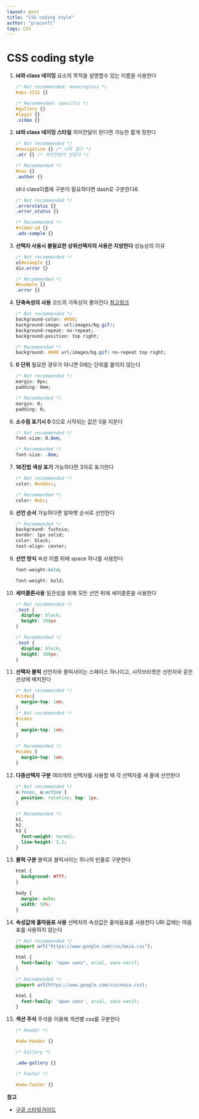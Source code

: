 ```yaml
---
layout: post
title: "CSS coding style"
author: "praconfi"
tags: CSS
---
```


# CSS coding style

1. **id와 class 네이밍**
요소의 목적을 설명할수 있는 이름을 사용한다
    
    ```css
    /* Not recommended: meaningless */
    #abc-1231 {}
    ```
    
    ```css
    /* Recommended: specific */
    #gallery {}
    #login {}
    .video {}
    ```
    
2. **id와 class 네이밍 스타일**
의미전달이 된다면 가능한 짧게 정한다
    
    ```css
    /* Not recommended */
    #navigation {} /* 너무 길다 */
    .atr {} /* 의미전달이 안된다 */
    ```
    
    ```css
    /* Recommended */
    #nav {}
    .author {}
    ```
    
    id나 class이름에 구분이 필요하다면 dash로 구분한다8.
    
    ```css
    /* Not recommended */
    .errorstatus {}
    .error_status {}
    ```
    
    ```css
    /* Recommended */
    #video-id {}
    .ads-sample {}
    ```
    
3. **선택자 사용시 불필요한 상위선택자의 사용은 지양한다**
성능상의 이유
    
    ```css
    /* Not recommended */
    ul#example {}
    div.error {}
    ```
    
    ```css
    /* Recommended */
    #example {}
    .error {}
    ```
    
4. **단축속성의 사용**
코드의 가독성이 좋아진다 [참고링크](https://developer.mozilla.org/ko/docs/Web/CSS/Shorthand_properties)
    
    ```css
    /* Not recommended */
    background-color: #000;
    background-image: url(images/bg.gif);
    background-repeat: no-repeat;
    background-position: top right;
    ```
    
    ```css
    /* Recommended */
    background: #000 url(images/bg.gif) no-repeat top right;
    ```
    
5. **0 단위**
필요한 경우가 아니면 0에는 단위를 붙이지 않는다
    
    ```css
    /* Not recommended */
    margin: 0px;
    padding: 0em;
    ```
    
    ```css
    /* Recommended */
    margin: 0;
    padding: 0;
    ```
    
6. **소수점 표기시 0**
0으로 시작되는 값은 0을 지운다
    
    ```css
    /* Not recommended */
    font-size: 0.8em;
    ```
    
    ```css
    /* Recommended */
    font-size: .8em;
    ```
    
7. **16진법 색상 표기**
가능하다면 3자로 표기한다
    
    ```css
    /* Not recommended */
    color: #eebbcc;
    ```
    
    ```css
    /* Recommended */
    color: #ebc;
    ```
    
8. **선언 순서**
가능하다면 알파벳 순서로 선언한다
    
    ```css
    /* Recommended */
    background: fuchsia;
    border: 1px solid;
    color: black;
    text-align: center;
    ```
    
9. **선언 방식**
속성 이름 뒤에 space 하나를 사용한다
    
    ```css
    font-weight:bold;
    ```
    
    ```css
    font-weight: bold;
    ```
    
10. **세미콜론사용**
일관성을 위해 모든 선언 뒤에 세미콜론을 사용한다
    
    ```css
    /* Not recommended */
    .test {
      display: block;
      height: 100px
    }
    ```
    
    ```css
    /* Recommended */
    .test {
      display: block;
      height: 100px;
    }
    ```
    
11. **선택자 블럭**
선언자와 블럭사이는 스페이스 하나이고, 시작브라켓은 선언자와 같은 선상에 배치한다
    
    ```css
    /* Not recommended */
    #video{
      margin-top: 1em;
    }
    /* Not recommended */
    #video
    {
      margin-top: 1em;
    }
    ```
    
    ```css
    /* Recommended */
    #video {
      margin-top: 1em;
    }
    ```
    
12. **다중선택자 구분**
여러개의 선택자를 사용할 때 각 선택자를 새 줄에 선언한다
    
    ```css
    /* Not recommended */
    a:focus, a:active {
      position: relative; top: 1px;
    }
    ```
    
    ```css
    /* Recommended */
    h1,
    h2,
    h3 {
      font-weight: normal;
      line-height: 1.2;
    }
    ```
    
13. **블럭 구분**
블럭과 블럭사이는 하나의 빈줄로 구분한다
    
    ```css
    html {
      background: #fff;
    }
    
    body {
      margin: auto;
      width: 50%;
    }
    ```
    
14. **속성값에 홑따옴표 사용**
선택자의 속성값은 홑따옴표를 사용한다
URI 값에는 따옴표를 사용하지 않는다
    
    ```css
    /* Not recommended */
    @import url("https://www.google.com/css/maia.css");
    
    html {
      font-family: "open sans", arial, sans-serif;
    }
    ```
    
    ```css
    /* Recommended */
    @import url(https://www.google.com/css/maia.css);
    
    html {
      font-family: 'open sans', arial, sans-serif;
    }
    ```
    
15. **섹션 주석**
주석을 이용해 섹션별 css를 구분한다
    
    ```css
    /* Header */
    
    #adw-header {}
    
    /* Gallery */
    
    .adw-gallery {}
    
    /* Footer */
    
    #adw-footer {}
    ```
    

**참고**

- [구글 스타일가이드](https://google.github.io/styleguide/htmlcssguide.html)